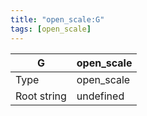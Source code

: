 ```yaml
---
title: "open_scale:G"
tags: [open_scale]
---
```


|G|open_scale|
|---|---|
|Type|open_scale|
|Root string|undefined|

